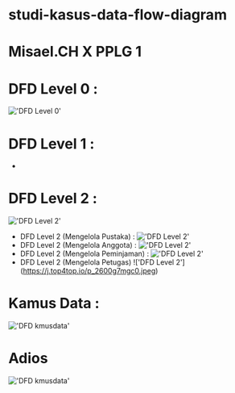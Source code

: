 # studi-kasus-data-flow-diagram
# Misael.CH X PPLG 1
# DFD Level 0 :
!['DFD Level 0'](https://a.top4top.io/p_2600vaiu61.jpeg)
# DFD Level 1 :
-
# DFD Level 2 :
!['DFD Level 2'](https://e.top4top.io/p_2600qu0fn1.jpeg)
* DFD Level 2 (Mengelola Pustaka) :
!['DFD Level 2'](https://e.top4top.io/p_260019yzm1.png)
* DFD Level 2 (Mengelola Anggota) :
!['DFD Level 2'](https://c.top4top.io/p_2600h1ptn1.png)
* DFD Level 2 (Mengelola Peminjaman) :
!['DFD Level 2'](https://i.top4top.io/p_2600gone91.png)
* DFD Level 2 (Mengelola Petugas)
!['DFD Level 2']
(https://j.top4top.io/p_2600g7mgc0.jpeg)
# Kamus Data :
!['DFD kmusdata'](https://e.top4top.io/p_2600ax1kx1.jpeg)
# Adios 
!['DFD kmusdata'](https://media.tenor.com/85qsz-9jRVQAAAAC/cropped-sad.gif)
